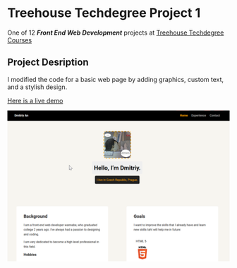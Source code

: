 # Treehouse Techdegree Project 1
One of 12 **_Front End Web Development_** projects at [Treehouse Techdegree Courses](https://teamtreehouse.com/techdegree/front-end-web-development) 
## Project Desription
I modified the code for a basic web page by adding graphics, custom text, and a stylish design.

[Here is a live demo](https://dmitriyaa.github.io/techdegree-project-1/)

![creenshot of the website](https://raw.githubusercontent.com/dmitriyaa/techdegree-project-1/master/screenshot.png)